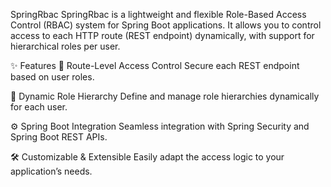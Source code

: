 SpringRbac
SpringRbac is a lightweight and flexible Role-Based Access Control (RBAC) system for Spring Boot applications. It allows you to control access to each HTTP route (REST endpoint) dynamically, with support for hierarchical roles per user.

✨ Features
🔐 Route-Level Access Control
Secure each REST endpoint based on user roles.

🧱 Dynamic Role Hierarchy
Define and manage role hierarchies dynamically for each user.

⚙️ Spring Boot Integration
Seamless integration with Spring Security and Spring Boot REST APIs.

🛠️ Customizable & Extensible
Easily adapt the access logic to your application’s needs.
